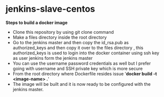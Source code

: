 # jenkins-slave-centos
<p><b>Steps to build a docker image</b></p>
<ul>
<li>Clone this repository by using git clone command</li>
<li>Make a files directory inside the root directory </li>
<li>Go to the jenkins master and then copy the id_rsa.pub as authorized_keys and then copy it over to the files directory , this authorized_keys is used to login into the docker container using ssh key as user jenkins form the jenkins master</li>
<li>You can use the username password credentials as well but I prefer going with username and SSH private key which is more secure</li>
<li>From the root directory where Dockerfile resides issue '<b>docker build -t &ltimage-name&gt .</b>'</li>
<li>The image will be built and it is now ready to be configured with the jenkins master.</li>
</ul>
